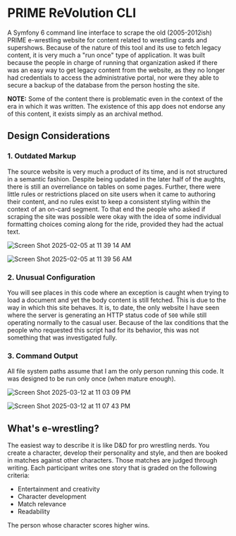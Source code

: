 # PRIME ReVolution CLI

A Symfony 6 command line interface to scrape the old (2005-2012ish) PRIME e-wrestling website for content related to wrestling cards and supershows. Because of the nature of this tool and its use to fetch legacy content, it is very much a "run once" type of application. It was built because the people in charge of running that organization asked if there was an easy way to get legacy content from the website, as they no longer had credentials to access the administrative portal, nor were they able to secure a backup of the database from the person hosting the site.

**NOTE:** Some of the content there is problematic even in the context of the era in which it was written. The existence of this app does not endorse any of this content, it exists simply as an archival method.


## Design Considerations

### 1. Outdated Markup

The source website is very much a product of its time, and is not structured in a semantic fashion. Despite being updated in the later half of the aughts, there is still an overreliance on tables on some pages. Further, there were little rules or restrictions placed on site users when it came to authoring their content, and no rules exist to keep a consistent styling within the context of an on-card segment. To that end the people who asked if scraping the site was possible were okay with the idea of some individual formatting choices coming along for the ride, provided they had the actual text.

![Screen Shot 2025-02-05 at 11 39 14 AM](https://github.com/user-attachments/assets/4c104bac-6f06-40c7-b974-34722f4ca827)

![Screen Shot 2025-02-05 at 11 39 56 AM](https://github.com/user-attachments/assets/eeae4ff0-a27b-4fa1-893e-bfd9ea8c64d2)

### 2. Unusual Configuration

You will see places in this code where an exception is caught when trying to load a document and yet the body content is still fetched. This is due to the way in which this site behaves. It is, to date, the only website I have seen where the server is generating an HTTP status code of `500` while still operating normally to the casual user. Because of the lax conditions that the people who requested this script had for its behavior, this was not something that was investigated fully.

### 3. Command Output

All file system paths assume that I am the only person running this code. It was designed to be run only once (when mature enough).

![Screen Shot 2025-03-12 at 11 03 09 PM](https://github.com/user-attachments/assets/60e2f5a7-3b62-4044-9b7e-530b5a10cfc1)

![Screen Shot 2025-03-12 at 11 07 43 PM](https://github.com/user-attachments/assets/6c072f8c-53a5-453f-84c3-315f6ea9a840)


## What's e-wrestling?

The easiest way to describe it is like D&D for pro wrestling nerds. You create a character, develop their personality and style, and then are booked in matches against other characters. Those matches are judged through writing. Each participant writes one story that is graded on the following criteria:

* Entertainment and creativity
* Character development
* Match relevance
* Readability

The person whose character scores higher wins.

